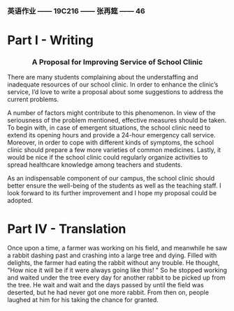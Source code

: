 ### 英语作业 —— 19C216 —— 张再筵 —— 46

# Part I - Writing

### <center>A Proposal for Improving Service of School Clinic</center>

There are many students complaining about the understaffing and inadequate resources of our school clinic. In order to enhance the clinic’s service, I’d love to write a proposal about some suggestions to address the current problems.

A number of factors might contribute to this phenomenon. In view of the seriousness of the problem mentioned, effective measures should be taken. To begin with, in case of emergent situations, the school clinic need to extend its opening hours and provide a 24-hour emergency call service. Moreover, in order to cope with different kinds of symptoms, the school clinic should prepare a few more varieties of common medicines. Lastly, it would be nice if the school clinic could regularly organize activities to spread healthcare knowledge among teachers and students.

As an indispensable component of our campus, the school clinic should better ensure the well-being of the students as well as the teaching staff. I look forward to its further improvement and I hope my proposal could be adopted. 

# Part IV - Translation

Once upon a time, a farmer was working on his field, and meanwhile he saw a rabbit dashing past and crashing into a large tree and dying. Filled with delights, the farmer had eating the rabbit without any trouble. He thought, "How nice it will be if it were always going like this! " So he stopped working and waited under the tree every day for another rabbit to be picked up from the tree. He wait and wait and the days passed by until the field was deserted, but he had never got one more rabbit. From then on, people laughed at him for his taking the chance for granted.

